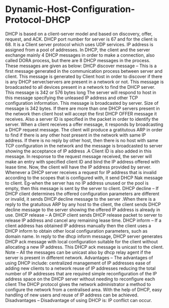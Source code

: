 # Dynamic-Host-Configuration-Protocol-DHCP
DHCP is based on a client-server model and based on discovery, offer, request, and ACK.  DHCP port number for server is 67 and for the client is 68. It is a Client server protocol which uses UDP services. IP address is assigned from a pool of addresses. In DHCP, the client and the server exchange mainly 4 DHCP messages in order to make a connection, also called DORA process, but there are 8 DHCP messages in the process.  These messages are given as below:  DHCP discover message – This is a first message generated in the communication process between server and client. This message is generated by Client host in order to discover if there is any DHCP server/servers are present in a network or not. This message is broadcasted to all devices present in a network to find the DHCP server. This message is 342 or 576 bytes long  The server will respond to host in this message specifying the unleased IP address and other TCP configuration information. This message is broadcasted by server. Size of message is 342 bytes. If there are more than one DHCP servers present in the network then client host will accept the first DHCP OFFER message it receives. Also a server ID is specified in the packet in order to identify the server.  When a client receives a offer message, it responds by broadcasting a DHCP request message. The client will produce a gratitutous ARP in order to find if there is any other host present in the network with same IP address. If there is no reply by other host, then there is no host with same TCP configuration in the network and the message is broadcasted to server showing the acceptance of IP address .A Client ID is also added in this message.  In response to the request message received, the server will make an entry with specified client ID and bind the IP address offered with lease time. Now, the client will have the IP address provided by server.  Whenever a DHCP server receives a request for IP address that is invalid according to the scopes that is configured with, it send DHCP Nak message to client. Eg-when the server has no IP address unused or the pool is empty, then this message is sent by the server to client. DHCP decline – If DHCP client determines the offered configuration parameters are different or invalid, it sends DHCP decline message to the server .When there is a reply to the gratuitous ARP by any host to the client, the client sends DHCP decline message to the server showing the offered IP address is already in use. DHCP release – A DHCP client sends DHCP release packet to server to release IP address and cancel any remaining lease time. DHCP inform – If a client address has obtained IP address manually then the client uses a DHCP inform to obtain other local configuration parameters, such as domain name. In reply to the dhcp inform message, DHCP server generates DHCP ack message with local configuration suitable for the client without allocating a new IP address. This DHCP ack message is unicast to the client. Note – All the messages can be unicast also by dhcp relay agent if the server is present in different network.  Advantages – The advantages of using DHCP include:  centralized management of IP addresses ease of adding new clients to a network reuse of IP addresses reducing the total number of IP addresses that are required simple reconfiguration of the IP address space on the DHCP server without needing to reconfigure each client The DHCP protocol gives the network administrator a method to configure the network from a centralised area. With the help of DHCP, easy handling of new users and reuse of IP address can be achieved.  Disadvantages – Disadvantage of using DHCP is:  IP conflict can occur.
